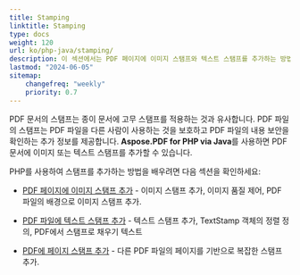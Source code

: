 ```yaml
---
title: Stamping 
linktitle: Stamping
type: docs
weight: 120
url: ko/php-java/stamping/
description: 이 섹션에서는 PDF 페이지에 이미지 스탬프와 텍스트 스탬프를 추가하는 방법을 설명합니다.
lastmod: "2024-06-05"
sitemap:
    changefreq: "weekly"
    priority: 0.7
---
```


PDF 문서의 스탬프는 종이 문서에 고무 스탬프를 적용하는 것과 유사합니다. PDF 파일의 스탬프는 PDF 파일을 다른 사람이 사용하는 것을 보호하고 PDF 파일의 내용 보안을 확인하는 추가 정보를 제공합니다. **Aspose.PDF for PHP via Java**를 사용하면 PDF 문서에 이미지 또는 텍스트 스탬프를 추가할 수 있습니다.

PHP를 사용하여 스탬프를 추가하는 방법을 배우려면 다음 섹션을 확인하세요:

- [PDF 페이지에 이미지 스탬프 추가](/pdf/php-java/image-stamps-in-pdf-page/) - 이미지 스탬프 추가, 이미지 품질 제어, PDF 파일의 배경으로 이미지 스탬프 추가.
- [PDF 파일에 텍스트 스탬프 추가](/pdf/php-java/text-stamps-in-the-pdf-file/) - 텍스트 스탬프 추가, TextStamp 객체의 정렬 정의, PDF에서 스탬프로 채우기 텍스트 

- [PDF에 페이지 스탬프 추가](/pdf/php-java/page-stamps-in-the-pdf-file/) - 다른 PDF 파일의 페이지를 기반으로 복잡한 스탬프 추가.